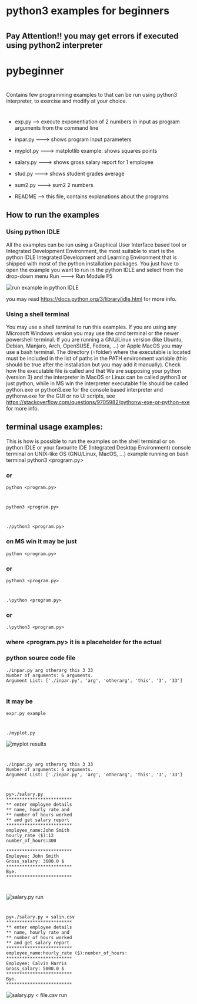 # ##################################
# python3 examples for beginners  ##
# ##################################

## Pay Attention!! you may get errors if executed using python2 interpreter

# pybeginner
# ##################################
Contains few programming examples to that can be run 
using python3 interpreter, to exercise and modify at your choice.
# ##################################

- exp.py --> execute exponentiation of 2 numbers in input
              as program arguments from the command line
- inpar.py ---> shows program input parameters

- myplot.py ---> matplotlib example: shows squares points

- salary.py ---> shows gross salary report for 1 employee

- stud.py ---> shows student grades average

- sum2.py ---> sum2 2 numbers

- README --> this file, contains explanations about the programs
## How to run the examples
### Using python IDLE
All the examples can be run using a Graphical User Interface
based tool or Integrated Development Environment, the most
suitable to start is the python IDLE Integrated Development and Learning Environment
that is shipped with most of the python installation packages.
You just have to open the example you want to run in the python IDLE
and select from the drop-down menu Run ---> Run Module F5

![run example in python IDLE](howtorun.png "how to run an example in the python IDLE Integrated and Learning Environment")

you may read https://docs.python.org/3/library/idle.html for more info.
### Using a shell terminal 
You may use a shell terminal to run this examples. If you are using 
any Microsoft Windows version you may use the cmd terminal or the newer
powershell terminal. If you are running a GNU/Linux version
(like Ubuntu, Debian, Manjaro, Arch, OpenSUSE, Fedora, ...) or Apple MacOS
you may use a bash terminal.
The directory (=folder) where the executable is located must be included in the list
of paths in the PATH environment variable (this should be true after the installation
but you may add it manually).
Check how the executable file is called and that
We are supposing your python (version 3) and the interpreter in MacOS or Linux 
can be called python3 or just python, while in MS win the interpreter executable file 
should be called python.exe or python3.exe  for the console based interpreter and pythonw.exe 
for the GUI or no UI scripts, 
see https://stackoverflow.com/questions/9705982/pythonw-exe-or-python-exe for more info.
## terminal usage examples:
This is how is possible to run the examples on the shell terminal
or on python IDLE or your favourite IDE (Integrated Desktop Environment)
console terminal on UNIX-like OS (GNU/Linux, MacOS, ...)
example running on bash terminal
    python3 <program.py>
### or
    python <program.py>
#
    python3 <program.py>
#
    ./python3 <program.py>
### on MS win it may be just
    python <program.py>
### or
    python3 <program.py>
#
    .\python <program.py>
### or 
    .\python3 <program.py>
### where <program.py> it is a placeholder for the actual
### python source code file
    ./inpar.py arg otherarg this 3 33
    Number of arguments: 6 arguments.
    Argument List: ['./inpar.py', 'arg', 'otherarg', 'this', '3', '33']
#
### it may be
    expr.py example
#
    ./myplot.py
![myplot results](awesome.png "myplot.py giving results")
#
    ./inpar.py arg otherarg this 3 33
    Number of arguments: 6 arguments.
    Argument List: ['./inpar.py', 'arg', 'otherarg', 'this', '3', '33']
#
    py>./salary.py
    *************************
    ** enter employee details
    ** name, hourly rate and
    ** number of hours worked
    ** and get salary report
    *************************
    employee_name:John Smith
    hourly_rate ($):12
    number_of_hours:300

    *************************
    Employee: John Smith
    Gross_salary: 3600.0 $
    *************************
    Bye.
    *************************
#
![salary.py run](salaryrun.png "showing the execution of the console app salary.py using the terminal")
#
    py>./salary.py < salin.csv 
    *************************
    ** enter employee details
    ** name, hourly rate and
    ** number of hours worked
    ** and get salary report
    *************************
    employee_name:hourly_rate ($):number_of_hours:
    *************************
    Employee: Calvin Harris
    Gross_salary: 5000.0 $
    *************************
    Bye.
    *************************
![salary.py < file.csv run](salaryonwincmd.jpg "showing the execution of the console app salary.py using the terminal on MS Win and reading from standard input")
